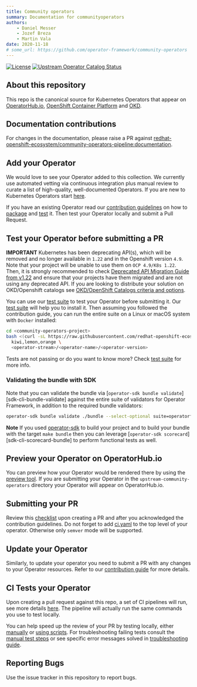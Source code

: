 ```yaml
---
title: Community operators
summary: Documentation for communityoperators
authors:
    - Daniel Messer
    - Jozef Breza
    - Martin Vala
date: 2020-11-18
# some_url: https://github.com/operator-framework/community-operators
---
```


[![License](http://img.shields.io/:license-apache-blue.svg)](http://www.apache.org/licenses/LICENSE-2.0.html)
[![Upstream Operator Catalog Status](https://quay.io/repository/operator-framework/upstream-community-operators/status "Upstream Operator Catalog Status")](https://quay.io/repository/operator-framework/upstream-community-operators)

## About this repository

This repo is the canonical source for Kubernetes Operators that appear on [OperatorHub.io](https://operatorhub.io), [OpenShift Container Platform](https://openshift.com) and [OKD](https://okd.io).

<!-- ## Documentation
Full documentation is generated via [mkdoc](https://www.mkdocs.org/) and located at [https://operator-framework.github.io/community-operators/](https://operator-framework.github.io/community-operators/) -->

## Documentation contributions
For changes in the documentation, please raise a PR against [redhat-openshift-ecosystem/community-operators-pipeline:documentation](https://github.com/redhat-openshift-ecosystem/community-operators-pipeline/tree/documentation).

## Add your Operator

We would love to see your Operator added to this collection. We currently use automated vetting via continuous integration plus manual review to curate a list of high-quality, well-documented Operators. If you are new to Kubernetes Operators start [here](https://sdk.operatorframework.io/build/).

If you have an existing Operator read our [contribution guidelines](./packaging-operator.md) on how to [package](./packaging-operator.md) and [test](./testing-operators.md) it. Then test your Operator locally and submit a Pull Request.

## Test your Operator before submitting a PR

**IMPORTANT** Kubernetes has been deprecating API(s), which will be removed and no longer available in `1.22` and in the Openshift version `4.9`. Note that your project will be unable to use them on `OCP 4.9/K8s 1.22`. Then, it is strongly recommended to check [Deprecated API Migration Guide from v1.22](https://kubernetes.io/docs/reference/using-api/deprecation-guide/#v1-22) and ensure that your projects have them migrated and are not using any deprecated API. If you are looking to distribute your solution on OKD/Openshift catalogs see [OKD/OpenShift Catalogs criteria and options](./packaging-required-criteria-ocp.md).

You can use our [test suite](./operator-test-suite.md) to test your Operator before submitting it. Our [test suite](./operator-test-suite.md) will help you to install it. Then assuming you followed the contribution guide, you can run the entire suite on a Linux or macOS system with `Docker` installed:

```bash
cd <community-operators-project>
bash <(curl -sL https://raw.githubusercontent.com/redhat-openshift-ecosystem/community-operators-pipeline/ci/latest/ci/scripts/opp.sh) \
  kiwi,lemon,orange \
  <operator-stream>/<operator-name>/<operator-version>
```
Tests are not passing or do you want to know more? Check [test suite](./operator-test-suite.md) for more info.

### Validating the bundle with SDK

Note that you can validate the bundle via [`operator-sdk bundle validate`][sdk-cli-bundle-validate] against the entire suite of validators for Operator Framework, in addition to the required bundle validators:

```sh
operator-sdk bundle validate ./bundle --select-optional suite=operatorframework
```

**Note** If you used [operator-sdk](https://github.com/operator-framework/operator-sdk) to build your project and to build your bundle with the target `make bundle` then you can leverage [`operator-sdk scorecard`][sdk-cli-scorecard-bundle] to perform functional tests as well.

## Preview your Operator on OperatorHub.io

You can preview how your Operator would be rendered there by using the [preview tool](https://operatorhub.io/preview). If you are submitting your Operator in the `upstream-community-operators` directory your Operator will appear on OperatorHub.io.

## Submitting your PR

Review this [checklist](./pull_request_template.md) upon creating a PR and after you acknowledged the contribution guidelines.
Do not forget to add [ci.yaml](./operator-ci-yaml.md#operator-versioning) to the top level of your operator. Otherwise only `semver` mode will be supported.

## Update your Operator

Similarly, to update your operator you need to submit a PR with any changes to your Operator resources. Refer to our [contribution guide](./operator-ci-yaml.md#operator-versioning) for more details.

## CI Tests your Operator

Upon creating a pull request against this repo, a set of CI pipelines will run, see more details [here](/tests-in-pr.md). The pipeline will actually run the same commands you use to test locally.

You can help speed up the review of your PR by testing locally, either [manually](./testing-operators.md) or [using scripts](./operator-test-suite.md). For troubleshooting failing tests consult the [manual test steps](./testing-operators.md) or see specific error messages solved in [troubleshooting guide](https://github.com/operator-framework/community-operators/blob/master/docs/troubleshooting.md).

## Reporting Bugs

Use the issue tracker in this repository to report bugs.
